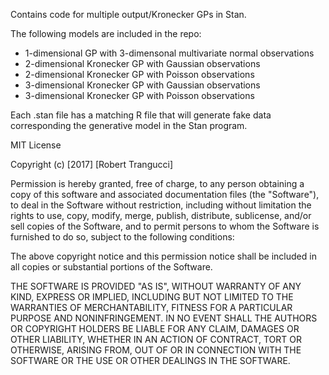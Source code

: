 Contains code for multiple output/Kronecker GPs in Stan. 

The following models are included in the repo:

- 1-dimensional GP with 3-dimensonal multivariate normal observations
- 2-dimensional Kronecker GP with Gaussian observations
- 2-dimensional Kronecker GP with Poisson observations
- 3-dimensional Kronecker GP with Gaussian observations
- 3-dimensional Kronecker GP with Poisson observations

Each .stan file has a matching R file that will generate fake data
corresponding the generative model in the Stan program. 

MIT License

Copyright (c) [2017] [Robert Trangucci]

Permission is hereby granted, free of charge, to any person obtaining a copy
of this software and associated documentation files (the "Software"), to deal
in the Software without restriction, including without limitation the rights
to use, copy, modify, merge, publish, distribute, sublicense, and/or sell
copies of the Software, and to permit persons to whom the Software is
furnished to do so, subject to the following conditions:

The above copyright notice and this permission notice shall be included in all
copies or substantial portions of the Software.

THE SOFTWARE IS PROVIDED "AS IS", WITHOUT WARRANTY OF ANY KIND, EXPRESS OR
IMPLIED, INCLUDING BUT NOT LIMITED TO THE WARRANTIES OF MERCHANTABILITY,
FITNESS FOR A PARTICULAR PURPOSE AND NONINFRINGEMENT. IN NO EVENT SHALL THE
AUTHORS OR COPYRIGHT HOLDERS BE LIABLE FOR ANY CLAIM, DAMAGES OR OTHER
LIABILITY, WHETHER IN AN ACTION OF CONTRACT, TORT OR OTHERWISE, ARISING FROM,
OUT OF OR IN CONNECTION WITH THE SOFTWARE OR THE USE OR OTHER DEALINGS IN THE
SOFTWARE.
